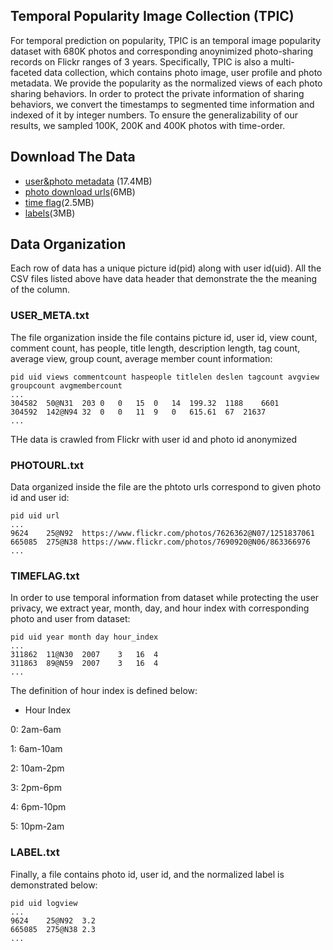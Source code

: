 ## Temporal Popularity Image Collection (TPIC)
For temporal prediction on popularity, TPIC is an temporal image popularity dataset with 680K photos and corresponding anoynimized photo-sharing records on Flickr ranges of 3 years. Specifically, TPIC is also a multi-faceted data collection, which contains photo image, user profile and photo metadata. We provide the popularity as the normalized views of each photo sharing behaviors. In order to protect the private information of sharing behaviors, we convert the timestamps to segmented time information and indexed of it by integer numbers. To ensure the generalizability of our results, we sampled 100K, 200K and 400K photos with time-order. 
## Download The Data
* [user&photo metadata](https://drive.google.com/open?id=0B7yqoohfGsHNZjFPX21sY2h0ZmM) (17.4MB)
* [photo download urls](https://drive.google.com/open?id=0B7yqoohfGsHNd2d3eUVjZ1VtOVk)(6MB)
* [time flag](https://drive.google.com/open?id=0B7yqoohfGsHNZnhuMzRfbnpfZHM)(2.5MB)
* [labels](https://drive.google.com/open?id=0B7yqoohfGsHNTUhLWmpxXzc4dGs)(3MB)

## Data Organization
Each row of data has a unique picture id(pid) along with user id(uid). All the CSV files listed above have data header that demonstrate the the meaning of the column.
### USER_META.txt
The file organization inside the file contains picture id, user id, view count, comment count, has people, title length, description length, tag count, average view, group count, average member count information:  

```
pid uid views commentcount haspeople titlelen deslen tagcount avgview groupcount avgmembercount  
...  
304582	50@N31	203	0	0	15	0	14	199.32	1188	6601
304592	142@N94	32	0	0	11	9	0	615.61	67	21637
... 
```
THe data is crawled from Flickr with user id and photo id anonymized
### PHOTOURL.txt
Data organized inside the file are the phtoto urls correspond to given photo id and user id:
```
pid uid url
...
9624	25@N92	https://www.flickr.com/photos/7626362@N07/1251837061
665085	275@N38	https://www.flickr.com/photos/7690920@N06/863366976
...
```
### TIMEFLAG.txt
In order to use temporal information from dataset while protecting the user privacy, we extract year, month, day, and hour index with corresponding photo and user from dataset:
```
pid uid year month day hour_index
...
311862	11@N30	2007	3	16	4
311863	89@N59	2007	3	16	4
...
```
The definition of hour index is defined below:
* Hour Index

0: 2am-6am

1: 6am-10am

2: 10am-2pm

3: 2pm-6pm

4: 6pm-10pm

5: 10pm-2am

### LABEL.txt
Finally, a file contains photo id, user id, and the normalized label is demonstrated below:
```
pid uid logview
...
9624	25@N92	3.2
665085	275@N38	2.3
...
```

